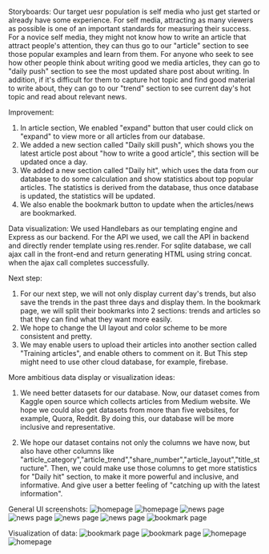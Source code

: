 Storyboards: Our target uesr population is self media who just get started or already have some experience. For self media, attracting as many viewers as possible is one of an important standards for measuring their success. For a novice self media, they might not know how to write an article that attract people's attention, they can thus go to our "article" section to see those popular examples and learn from them. For anyone who seek to see how other people think about writing good we media articles, they can go to "daily push" section to see the most updated share post about writing. In addition, if it's difficult for them to capture hot topic and find good material to write about, they can go to our "trend" section to see current day's hot topic and read about relevant news.

Improvement:
1. In article section, We enabled "expand" button that user could click on "expand" to view more or all articles from our database.
2. We added a new section called "Daily skill push", which shows you the latest article post about "how to write a good article", this section will be updated once a day.
3. We added a new section called "Daily hit", which uses the data from our database to do some calculation and show statistics about top
popular articles. The statistics is derived from the database, thus once database is updated, the statistics will be updated.
4. We also enable the bookmark button to update when the articles/news are bookmarked.

Data visualization: We used Handlebars as our templating engine and Express as our backend. For the API we used, we call the API in backend and directly render template using res.render. For sqlite database, we call ajax call in the front-end and return generating HTML using string concat. when the ajax call completes successfully.

Next step:
1. For our next step, we will not only display current day's trends, but also save the trends in the past three days and display them. In the bookmark page, we will split their bookmarks into 2 sections: trends and articles so that they can find what they want more easily.
2. We hope to change the UI layout and color scheme to be more consistent and pretty.
3. We may enable users to upload their articles into another section called "Training articles", and enable others to comment on it. But This step might need to use other cloud database, for example, firebase.

More ambitious data display or visualization ideas:
1. We need better datasets for our database. Now, our dataset comes from Kaggle open source which collects articles from Medium website. We hope we could also get datasets from more than five websites, for example, Quora, Reddit. By doing this, our database will be more inclusive
and representative.

2. We hope our dataset contains not only the columns we have now, but also have other columns like "article_category","article_trend","share_number","article_layout","title_structure". Then, we could make use those columns to get more statistics for "Daily hit" section, to make it more powerful and inclusive, and informative. And give user a better feeling of "catching up
with the latest information".

General UI screenshots:
![homepage](https://github.com/Hannahh1425/cogs121/blob/master/M5/home1.jpg)
![homepage](https://github.com/Hannahh1425/cogs121/blob/master/M5/home2.jpg)
![news page](https://github.com/Hannahh1425/cogs121/blob/master/M5/home3.jpg)
![news page](https://github.com/Hannahh1425/cogs121/blob/master/M5/home4.jpg)
![news page](https://github.com/Hannahh1425/cogs121/blob/master/M5/home5.jpg)
![news page](https://github.com/Hannahh1425/cogs121/blob/master/M5/trend.jpg)
![bookmark page](https://github.com/Hannahh1425/cogs121/blob/master/M5/bookmark.jpg)

Visualization of data:
![bookmark page](https://github.com/Hannahh1425/cogs121/blob/master/M5/home2.jpg)
![bookmark page](https://github.com/Hannahh1425/cogs121/blob/master/M5/bookmark.jpg)
![homepage](https://github.com/Hannahh1425/cogs121/blob/master/M5/home4.jpg)
![homepage](https://github.com/Hannahh1425/cogs121/blob/master/M5/trend.jpg)
